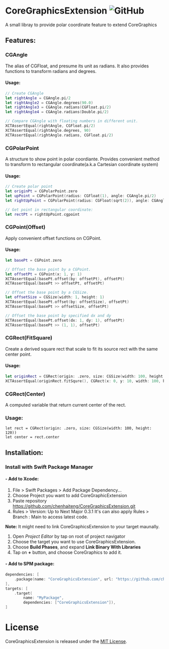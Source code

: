 # CoreGraphicsExtension ![GitHub](https://img.shields.io/github/license/chenhaiteng/coregraphicsextension?style=plastic)

A small libray to provide polar coordinate feature to extend CoreGraphics

## Features:
### CGAngle
The alias of CGFloat, and presume its unit as radians.
It also provides functions to transform radians and degrees.

#### Usage:
```swift
// Create CGAngle
let rightAngle = CGAngle.pi/2
let rightAngle2 = CGAngle.degrees(90.0)
let rightAngle3 = CGAngle.radians(CGFloat.pi/2)
let rightAngle4 = CGAngle.radians(Double.pi/2)

// Compare CGAngle with floating numbers in different unit. 
XCTAssertEqual(rightAngle, CGFloat.pi/2)
XCTAssertEqual(rightAngle.degrees, 90)
XCTAssertEqual(rightAngle.radians, CGFloat.pi/2)
```

### CGPolarPoint
A structure to show point in polar coordiante.
Provides convenient method to transform to rectangular coordinate(a.k.a Cartesian coordinate system) 

#### Usage:
```swift
// Create polar point
let originPt = CGPolarPoint.zero
let upPoint = CGPolarPoint(radius: CGFloat(1), angle: CGAngle.pi/2)
let rightUpPoint = CGPolarPoint(radius: CGFloat(sqrt(2)), angle: CGAngle.pi/4)

// Get point in rectangular coordinate:
let rectPt = rightUpPoint.cgpoint
```
### CGPoint(Offset)
Apply convenient offset functions on CGPoint.

#### Usage:
```swift
let basePt = CGPoint.zero

// Offset the base point by a CGPoint.
let offsetPt = CGPoint(x: 1, y: 1)
XCTAssertEqual(basePt.offset(by: offsetPt), offsetPt)
XCTAssertEqual(basePt >> offsetPt, offsetPt)

// Offset the base point by a CGSize.
let offsetSize = CGSize(width: 1, height: 1)
XCTAssertEqual(basePt.offset(by: offsetSize), offsetPt)
XCTAssertEqual(basePt >> offsetSize, offsetPt)

// Offset the base point by specified dx and dy
XCTAssertEqual(basePt.offset(dx: 1, dy: 1), offsetPt)
XCTAssertEqual(basePt >> (1, 1), offsetPt)

```

### CGRect(FitSquare)
Create a derived square rect that scale to fit its source rect with the same center point.

#### Usage:
```swift
let originRect = CGRect(origin: .zero, size: CGSize(width: 100, height: 120))
XCTAssertEqual(originRect.fitSqure(), CGRect(x: 0, y: 10, width: 100, height: 100))

```

### CGRect(Center)
A computed variable that return current center of the rect.

### Usage:
```
let rect = CGRect(origin: .zero, size: CGSize(width: 100, height: 120))
let center = rect.center
```

## Installation:
### Install with Swift Package Manager
#### - Add to Xcode:

1. File > Swift Packages > Add Package Dependency...
2. Choose Project you want to add CoreGraphicExtension
3. Paste repository https://github.com/chenhaiteng/CoreGraphicsExtension.git
4. Rules > Version: Up to Next Major 0.3.1
It's can also apply Rules > Branch : Main to access latest code.

**Note:** It might need to link CoreGraphicsExtension to your target maunally.

1. Open *Project Editor* by tap on root of project navigator
2. Choose the target you want to use CoreGraphicsExtension.
3. Choose **Build Phases**, and expand **Link Binary With Libraries**
4. Tap on **+** button, and choose CoreGraphics to add it.

#### - Add to SPM package: 
```swift
dependencies: [
    .package(name: "CoreGraphicsExtension", url: "https://github.com/chenhaiteng/CoreGraphicsExtension.git", from: "0.3.1")
],
targets: [
    .target(
        name: "MyPackage",
        dependencies: ["CoreGraphicsExtension"]),
]
```

# License
CoreGraphicsExtension is released under the [MIT License](LICENSE).

